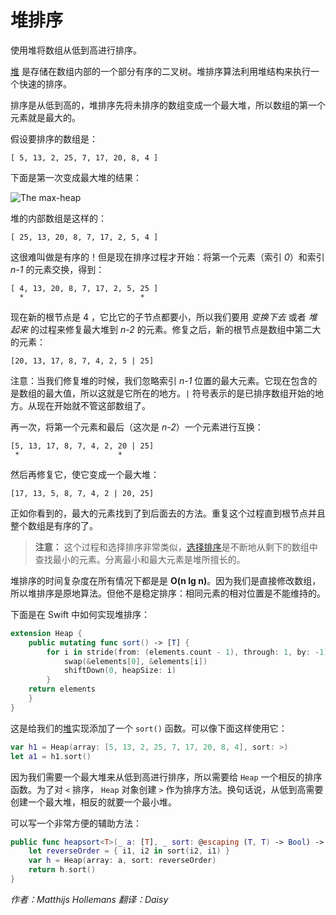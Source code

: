 # 堆排序

使用堆将数组从低到高进行排序。

[堆](../Heap/README-CN.markdown) 是存储在数组内部的一个部分有序的二叉树。堆排序算法利用堆结构来执行一个快速的排序。

排序是从低到高的，堆排序先将未排序的数组变成一个最大堆，所以数组的第一个元素就是最大的。

假设要排序的数组是：

	[ 5, 13, 2, 25, 7, 17, 20, 8, 4 ]

下面是第一次变成最大堆的结果：

![The max-heap](Images/MaxHeap.png)

堆的内部数组是这样的：

	[ 25, 13, 20, 8, 7, 17, 2, 5, 4 ]

这很难叫做是有序的！但是现在排序过程才开始：将第一个元素（索引 *0*）和索引 *n-1* 的元素交换，得到：

	[ 4, 13, 20, 8, 7, 17, 2, 5, 25 ]
	  *                          *

现在新的根节点是 4 ，它比它的子节点都要小，所以我们要用 *变换下去* 或者 *堆起来* 的过程来修复最大堆到 *n-2* 的元素。修复之后，新的根节点是数组中第二大的元素：

	[20, 13, 17, 8, 7, 4, 2, 5 | 25]

注意：当我们修复堆的时候，我们忽略索引 *n-1* 位置的最大元素。它现在包含的是数组的最大值，所以这就是它所在的地方。`|` 符号表示的是已排序数组开始的地方。从现在开始就不管这部数组了。

再一次，将第一个元素和最后（这次是 *n-2*）一个元素进行互换：

	[5, 13, 17, 8, 7, 4, 2, 20 | 25]
	 *                      *

然后再修复它，使它变成一个最大堆：

	[17, 13, 5, 8, 7, 4, 2 | 20, 25]

正如你看到的，最大的元素找到了到后面去的方法。重复这个过程直到根节点并且整个数组是有序的了。

> **注意：** 这个过程和选择排序非常类似，[选择排序](../Selection%20Sort/README-CN.markdown)是不断地从剩下的数组中查找最小的元素。分离最小和最大元素是堆所擅长的。

堆排序的时间复杂度在所有情况下都是是 **O(n lg n)**。因为我们是直接修改数组，所以堆排序是原地算法。但他不是稳定排序：相同元素的相对位置是不能维持的。

下面是在 Swift 中如何实现堆排序：

```swift
extension Heap {
    public mutating func sort() -> [T] {
        for i in stride(from: (elements.count - 1), through: 1, by: -1) {
            swap(&elements[0], &elements[i])
            shiftDown(0, heapSize: i)
        }
    return elements
    }
}
```

这是给我们的[堆](../Heap/README-CN.markdown)实现添加了一个 `sort()` 函数。可以像下面这样使用它：

```swift
var h1 = Heap(array: [5, 13, 2, 25, 7, 17, 20, 8, 4], sort: >)
let a1 = h1.sort()
```

因为我们需要一个最大堆来从低到高进行排序，所以需要给 `Heap` 一个相反的排序函数。为了对 `<` 排序， `Heap` 对象创建 `>` 作为排序方法。换句话说，从低到高需要创建一个最大堆，相反的就要一个最小堆。

可以写一个非常方便的辅助方法：

```swift
public func heapsort<T>(_ a: [T], _ sort: @escaping (T, T) -> Bool) -> [T] {
    let reverseOrder = { i1, i2 in sort(i2, i1) }
    var h = Heap(array: a, sort: reverseOrder)
    return h.sort()
}
```

*作者：Matthijs Hollemans 翻译：Daisy*


